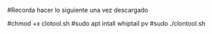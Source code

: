 #Recorda hacer lo siguiente una vez descargado 

#chmod +x clotool.sh
#sudo apt intall whiptail pv
#sudo ./clontool.sh
